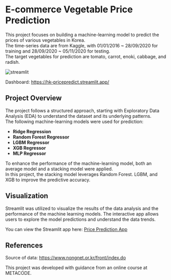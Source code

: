# E-commerce Vegetable Price Prediction

This project focuses on building a machine-learning model to predict the prices of various vegetables in Korea.\
The time-series data are from Kaggle, with 01/01/2016 ~ 28/09/2020 for training and 28/09/2020 ~ 05/11/2020 for testing.\
The target vegetables for prediction are tomato, carrot, enoki, cabbage, and radish.


![streamlit](https://github.com/user-attachments/assets/ce6bc5b8-b7b5-4eb4-b3ee-a7d325e513e9)

Dashboard: https://hk-pricepredict.streamlit.app/


## Project Overview

The project follows a structured approach, starting with Exploratory Data Analysis (EDA) to understand the dataset and its underlying patterns.\
The following machine-learning models were used for prediction:

- **Ridge Regression**
- **Random Forest Regressor**
- **LGBM Regressor**
- **XGB Regressor**
- **MLP Regressor**

To enhance the performance of the machine-learning model, both an average model and a stacking model were applied.\
In this project, the stacking model leverages Random Forest. LGBM, and XGB to improve the predictive accuracy.


## Visualization

Streamlit was utilized to visualize the results of the data analysis and the performance of the machine learning models. The interactive app allows users to explore the model predictions and understand the data trends.

You can view the Streamlit app here: [Price Prediction App](https://hk-pricepredict.streamlit.app/)


## References

Source of data: https://www.nongnet.or.kr/front/index.do

This project was developed with guidance from an online course at METACODE.
